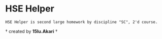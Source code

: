# HSE Helper
    HSE Helper is second large homework by discipline "SC", 2'd course.
† created by **15lu.Akari** †

